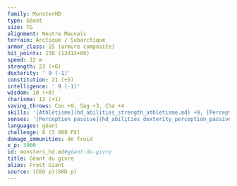 ```yaml
---
family: MonsterHD
type: Géant
size: TG
alignment: Neutre Mauvais
terrain: Arctique / Subarctique
armor_class: 15 (armure composite)
hit_points: 138 (12d12+60)
speed: 12 m
strength: 23 (+6)
dexterity: ' 9 (-1)'
constitution: 21 (+5)
intelligence: ' 9 (-1)'
wisdom: 10 (+0)
charisma: 12 (+1)
saving_throws: Con +8, Sag +3, Cha +4
skills: '[Athlétisme](hd_abilities_strength_athletisme.md) +9, [Perception](hd_abilities_wisdom_perception.md) +3'
senses: '[Perception passive](hd_abilities_dexterity_perception_passive.md) 13'
languages: géant
challenge: 8 (3 900 PX)
damage_immunities: de froid
x_p: 3900
id: monsters_hd.md#géant-du-givre
title: Géant du givre
alias: Frost Giant
source: (CEO p)(SRD p)
---
```


